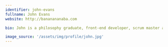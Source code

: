 ```yaml
---
identifier: john-evans
fullname: John Evans
website: http://bananananaba.com

bio: John is a philosophy graduate, front-end developer, scrum master and coop expert. Working on a mobile social organisation tool for precarious workers to form agile labour unions, called Wobbly.

image_source: '/assets/img/profile/john.jpg'
---
```

